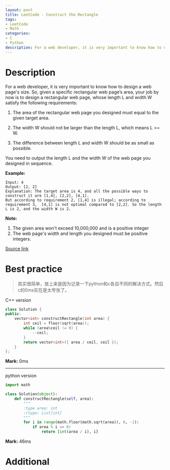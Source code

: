 ```yaml
---
layout: post
title: LeetCode - Construct the Rectangle
tags:
- LeetCode
- Math
categories:
- C
- Python
description: For a web developer, it is very important to know how to design a web page's size. So, given a specific rectangular web page’s area, your job by now is to design a rectangular web page, whose length L and width W satisfy the following requirements.
---
```



# Description
For a web developer, it is very important to know how to design a web page's size. So, given a specific rectangular web page’s area, your job by now is to design a rectangular web page, whose length L and width W satisfy the following requirements:

1. The area of the rectangular web page you designed must equal to the given target area.

2. The width W should not be larger than the length L, which means L >= W.

3. The difference between length L and width W should be as small as possible.

You need to output the length L and the width W of the web page you designed in sequence.

**Example:**
```
Input: 4
Output: [2, 2]
Explanation: The target area is 4, and all the possible ways to construct it are [1,4], [2,2], [4,1].
But according to requirement 2, [1,4] is illegal; according to requirement 3,  [4,1] is not optimal compared to [2,2]. So the length L is 2, and the width W is 2.
```

**Note:**
1. The given area won't exceed 10,000,000 and is a positive integer
2. The web page's width and length you designed must be positive integers.

[Source link](https://leetcode.com/problems/construct-the-rectangle/#/description)


# Best practice

>其实很简单，放上来是因为记录一下python和c各自不同的解决方式。然后c的0ms实在是太夸张了。

C++ version

```c++
class Solution {
public:
	vector<int> constructRectangle(int area) {
		int ceil = floor(sqrt(area));
		while (area%ceil != 0) {
			--ceil;
		}
		return vector<int>({ area / ceil, ceil });
	}
};
```

**Mark:** 0ms

----

python version

```python
import math

class Solution(object):
    def constructRectangle(self, area):
        """
        :type area: int
        :rtype: List[int]
        """
        for i in range(math.floor(math.sqrt(area)), 0, -1):
            if area % i == 0:
                return [int(area / i), i]
```

**Mark:** 46ms

# Additional
